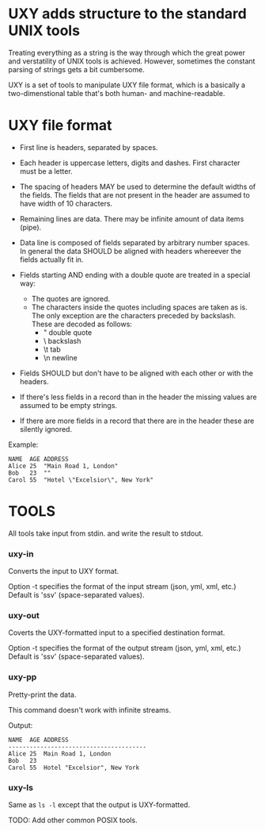 # UXY adds structure to the standard UNIX tools

Treating everything as a string is the way through which the great power and
verstatility of UNIX tools is achieved. However, sometimes the constant
parsing of strings gets a bit cumbersome.

UXY is a set of tools to manipulate UXY file format, which is a basically
a two-dimenstional table that's both human- and machine-readable.

# UXY file format

- First line is headers, separated by spaces.
- Each header is uppercase letters, digits and dashes.
  First character must be a letter.
- The spacing of headers MAY be used to determine the default widths of the
  fields. The fields that are not present in the header are assumed to have
  width of 10 characters.

- Remaining lines are data. There may be infinite amount of data items (pipe).
- Data line is composed of fields separated by arbitrary number spaces.
  In general the data SHOULD be aligned with headers whereever the fields
  actually fit in.
- Fields starting AND ending with a double quote are treated in a special way:
  - The quotes are ignored.
  - The characters inside the quotes including spaces are taken as is.
    The only exception are the characters preceded by backslash. These are
    decoded as follows:
    - \" double quote
    - \\ backslash
    - \t tab
    - \n newline 

- Fields SHOULD but don't have to be aligned with each other or with the
  headers.
- If there's less fields in a record than in the header the missing values
  are assumed to be empty strings.
- If there are more fields in a record that there are in the header these
  are silently ignored.

Example:

```
NAME  AGE ADDRESS
Alice 25  "Main Road 1, London"
Bob   23  ""
Carol 55  "Hotel \"Excelsior\", New York"
```

# TOOLS

All tools take input from stdin.
and write the result to stdout.

### uxy-in

Converts the input to UXY format.

Option -t specifies the format of the input stream (json, yml, xml, etc.)
Default is 'ssv' (space-separated values).

### uxy-out

Coverts the UXY-formatted input to a specified destination format.

Option -t specifies the format of the output stream (json, yml, xml, etc.)
Default is 'ssv' (space-separated values).

### uxy-pp

Pretty-print the data.

This command doesn't work with infinite streams.

Output:

```
NAME  AGE ADDRESS
---------------------------------------
Alice 25  Main Road 1, London
Bob   23
Carol 55  Hotel "Excelsior", New York
```

### uxy-ls

Same as `ls -l` except that the output is UXY-formatted.

TODO: Add other common POSIX tools.
